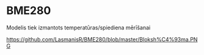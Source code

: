 # BME280
Modelis tiek izmantots temperatūras/spiediena mērīšanai

https://github.com/LasmanisR/BME280/blob/master/Bloksh%C4%93ma.PNG
